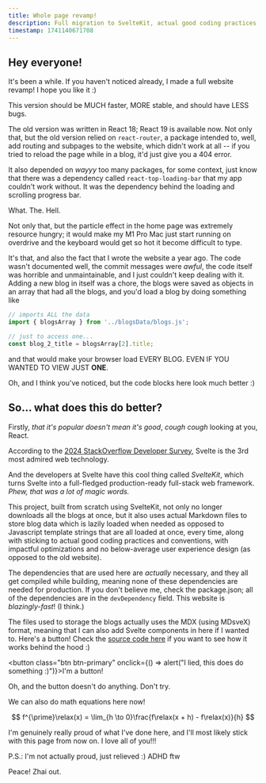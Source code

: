 ```yaml
---
title: Whole page revamp!
description: Full migration to SvelteKit, actual good coding practices, and more!
timestamp: 1741140671708
---
```


## Hey everyone!

It's been a while. If you haven't noticed already, I made a full website revamp! I hope you like it :)

This version should be MUCH faster, MORE stable, and should have LESS bugs.

The old version was written in React 18; React 19 is available now. Not only that, but the old version relied on `react-router`, a package intended to, well, add routing and subpages to the website, which didn't work at all -- if you tried to reload the page while in a blog, it'd just give you a 404 error.

It also depended on _wayyy_ too many packages, for some context, just know that there was a dependency called `react-top-loading-bar` that my app couldn't work without. It was the dependency behind the loading and scrolling progress bar.

What. The. Hell.

Not only that, but the particle effect in the home page was extremely resource hungry; it would make my M1 Pro Mac just start running on overdrive and the keyboard would get so hot it become difficult to type.

It's that, and also the fact that I wrote the website a year ago. The code wasn't documented well, the commit messages were _awful_, the code itself was horrible and unmaintainable, and I just couldn't keep dealing with it. Adding a new blog in itself was a chore, the blogs were saved as objects in an array that had all the blogs, and you'd load a blog by doing something like

```js 2,5
// imports ALL the data
import { blogsArray } from '../blogsData/blogs.js';

// just to access one...
const blog_2_title = blogsArray[2].title;
```

and that would make your browser load EVERY BLOG. EVEN IF YOU WANTED TO VIEW JUST **ONE**.

Oh, and I think you've noticed, but the code blocks here look much better :)

## So... what does this do better?

Firstly, _that it's popular doesn't mean it's good_, _cough cough_ looking at you, React.

According to the [2024 StackOverflow Developer Survey](https://survey.stackoverflow.co/2024/technology/#admired-and-desired), Svelte is the 3rd most admired web technology.

And the developers at Svelte have this cool thing called _SvelteKit_, which turns Svelte into a full-fledged production-ready full-stack web framework. _Phew, that was a lot of magic words._

This project, built from scratch using SvelteKit, not only no longer downloads all the blogs at once, but it also uses actual Markdown files to store blog data which is lazily loaded when needed as opposed to Javascript template strings that are all loaded at once, every time, along with sticking to actual good coding practices and conventions, with impactful optimizations and no below-average user experience design (as opposed to the old website).

The dependencies that are used here are _actually_ necessary, and they all get compiled while building, meaning none of these dependencies are needed for production. If you don't believe me, check the package.json; all of the dependencies are in the `devDependency` field. This website is _blazingly-fast_! (I think.)

The files used to storage the blogs actually uses the MDX (using MDsveX) format, meaning that I can also add Svelte components in here if I wanted to. Here's a button! Check the [source code here](https://github.com/hozhai/design-portfolio) if you want to see how it works behind the hood :)

<button class="btn btn-primary" onclick={() => alert("I lied, this does do something :)")}>I'm a button!</button>

Oh, and the button doesn't do anything. Don't try.

We can also do math equations here now!

$$
f^{\prime}\relax(x) = \lim_{h \to 0}\frac{f\relax(x + h) - f\relax(x)}{h}
$$

I'm genuinely really proud of what I've done here, and I'll most likely stick with this page from now on. I love all of you!!!

P.S.: I'm not actually proud, just relieved :) ADHD ftw

Peace! Zhai out.
